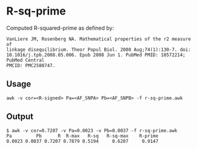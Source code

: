 # R-sq-prime 

Computed R-squared-prime as defined by:

    VanLiere JM, Rosenberg NA. Mathematical properties of the r2 measure of
    linkage disequilibrium. Theor Popul Biol. 2008 Aug;74(1):130-7. doi:
    10.1016/j.tpb.2008.05.006. Epub 2008 Jun 1. PubMed PMID: 18572214; PubMed Central
    PMCID: PMC2580747.

## Usage

    awk -v cor=<R-signed> Pa=<AF_SNPA> Pb=<AF_SNPB> -f r-sq-prime.awk

## Output 
 
    $ awk -v cor=0.7207 -v Pa=0.0023 -v Pb=0.0037 -f r-sq-prime.awk
    Pa         Pb      R  R-max   R-sq   R-sq-max    R-prime
	0.0023 0.0037 0.7207 0.7879 0.5194     0.6207     0.9147
	 
